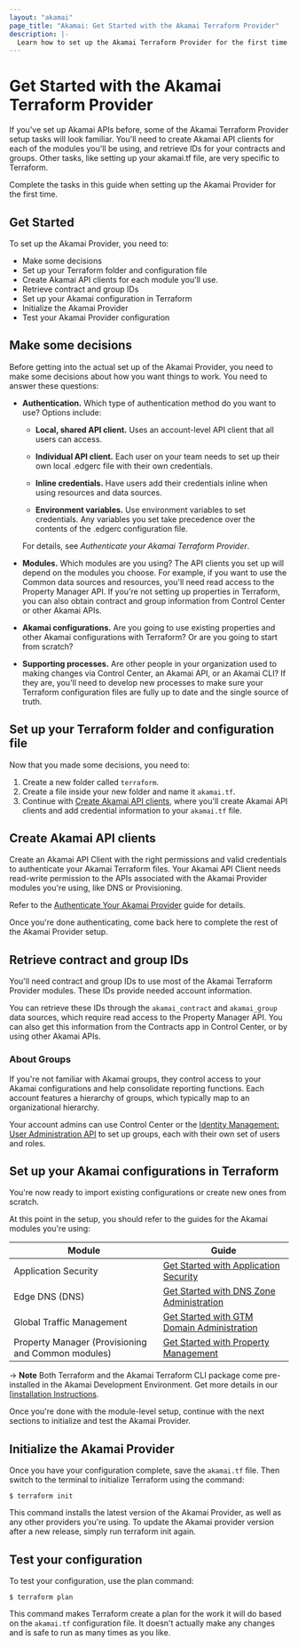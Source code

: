 ```yaml
---
layout: "akamai"
page_title: "Akamai: Get Started with the Akamai Terraform Provider"
description: |-
  Learn how to set up the Akamai Terraform Provider for the first time.
---
```


# Get Started with the Akamai Terraform Provider
<!--Not sure about the name of this doc. -->

If you've set up Akamai APIs before, some of the Akamai Terraform Provider 
setup tasks will look familiar. You'll need to create Akamai API clients 
for each of the modules you'll be using, and retrieve IDs for your contracts 
and groups. Other tasks, like setting up your akamai.tf file, are very
specific to Terraform.

Complete the tasks in this guide when setting up the Akamai
Provider for the first time.

## Get Started 

<!--Not sure this is the right heading for this section.-->
To set up the Akamai Provider, you need to:

* Make some decisions
* Set up your Terraform folder and configuration file
* Create Akamai API clients for each module you'll use.
* Retrieve contract and group IDs
* Set up your Akamai configuration in Terraform
* Initialize the Akamai Provider
* Test your Akamai Provider configuration

## Make some decisions

Before getting into the actual set up of the Akamai Provider, you need
to make some decisions about how you want things to work. You need to
answer these questions:

* **Authentication.** Which type of authentication method do you want to use? Options include:

  * **Local, shared API client.** Uses an account-level API client that all users can access.
  
  * **Individual API client.** Each user on your team needs to set up their own local .edgerc file with their own credentials.
  
  * **Inline credentials.** Have users add their credentials inline when using resources and data sources.
  
  * **Environment variables.** Use environment variables to set credentials. Any variables you set take precedence over the contents of the .edgerc configuration file.

  For details, see *Authenticate your Akamai Terraform Provider*.

* **Modules.** Which modules are you using? The API clients you set up will depend on the modules you choose. For example, if you want to use the Common data sources and resources, you'll need read access to the Property Manager API. If you're not setting up properties in Terraform, you can also obtain contract and group information from Control Center or other Akamai APIs.

* **Akamai configurations.** Are you going to use existing properties and other Akamai configurations with Terraform? Or are you going to start from scratch?

* **Supporting processes.** Are other people in your organization used to making changes via Control Center, an Akamai API, or an Akamai CLI? If they are, you'll need to develop new processes to make sure your Terraform configuration files are fully up to date and the single source of truth.

## Set up your Terraform folder and configuration file
<!--Need to shorten this heading.-->

Now that you made some decisions, you need to: 

1. Create a new folder called `terraform`.
2. Create a file inside your new folder and name it `akamai.tf`.
3. Continue with [Create Akamai API clients](#create-akamai-api-clients), where you'll create Akamai API clients and add credential information to your `akamai.tf` file.

## Create Akamai API clients

Create an Akamai API Client with the right permissions and valid
credentials to authenticate your Akamai Terraform files. Your Akamai API
Client needs read-write permission to the APIs associated with the
Akamai Provider modules you're using, like DNS or Provisioning.

Refer to the [Authenticate Your Akamai Provider](https://docs.google.com/document/d/1S39MM1sZNoM4EmlSLlPVYNohiH6x-Js0IoadUhU4vcc/edit\#heading=h.f8au8xqqw0yw)
guide for details.
<!--Need final link.-->

Once you're done authenticating, come back here to complete the rest of
the Akamai Provider setup.

## Retrieve contract and group IDs

You'll need contract and group IDs to use most of the Akamai Terraform
Provider modules. These IDs provide needed account information.

You can retrieve these IDs through the `akamai_contract` and
`akamai_group` data sources, which require read access to the Property
Manager API. You can also get this information from the Contracts app in
Control Center, or by using other Akamai APIs.

### About Groups

If you're not familiar with Akamai groups, they control access to your
Akamai configurations and help consolidate reporting functions. Each account
 features a hierarchy of groups, which typically map to an organizational hierarchy.

Your account admins can use Control Center or the [Identity Management: User Administration API](https://developer.akamai.com/en-us/api/core_features/identity_management_user_admin/v2.html)
to set up groups, each with their own set of users and roles.

## Set up your Akamai configurations in Terraform

You're now ready to import existing configurations or create new ones
from scratch.

At this point in the setup, you should refer to the guides for the
Akamai modules you're using:

| **Module** | **Guide** |
|------------|------------|
| Application Security | [Get Started with Application Security](https://registry.terraform.io/providers/akamai/akamai/latest/docs/guides/get_started_appsec) |
| Edge DNS (DNS) | [Get Started with DNS Zone Administration](https://registry.terraform.io/providers/akamai/akamai/latest/docs/guides/get_started_dns_zone) | 
| Global Traffic Management | [Get Started with GTM Domain Administration](https://registry.terraform.io/providers/akamai/akamai/latest/docs/guides/get_started_gtm_domain) | 
| Property Manager (Provisioning and Common modules) | [Get Started with Property Management](https://registry.terraform.io/providers/akamai/akamai/latest/docs/guides/get_started_property) |

-> **Note** Both Terraform and the Akamai Terraform CLI package come
pre-installed in the Akamai Development Environment. Get more details in
our [[installation
Instructions](https://developer.akamai.com/blog/2020/05/26/set-development-environment).

Once you're done with the module-level setup, continue with the next
sections to initialize and test the Akamai Provider.

## Initialize the Akamai Provider
<!--May want to put this sections in the individual guides.-->

Once you have your configuration complete, save the `akamai.tf` file. Then
switch to the terminal to initialize Terraform using the command:

`$ terraform init`

This command installs the latest version of the Akamai Provider, as well
as any other providers you're using. To update
the Akamai provider version after a new release, simply run terraform
init again.

## Test your configuration
<!--May want to put this sections in the individual guides.-->

To test your configuration, use the plan command:

`$ terraform plan`

This command makes Terraform create a plan for the work it will do
based on the `akamai.tf` configuration file. It doesn't actually make any changes
and is safe to run as many times as you like.